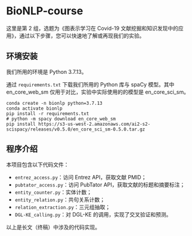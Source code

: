# BioNLP-course

这里是第 2 组，选题为《图表示学习在 Covid-19 文献挖掘和知识发现中的应用》，通过以下步骤，您可以快速地了解或再现我们的实验。

## 环境安装

我们所用的环境是 Python 3.7.13。

通过 `requirements.txt` 下载我们所用的 Python 库与 spaCy 模型。其中 en_core_web_sm 仅用于对比，实验中实际使用的的模型是 en_core_sci_sm。

```shell
conda create -n bionlp python=3.7.13
conda activate bionlp
pip install -r requirements.txt
# python -m spacy download en_core_web_sm
pip install https://s3-us-west-2.amazonaws.com/ai2-s2-scispacy/releases/v0.5.0/en_core_sci_sm-0.5.0.tar.gz
```

## 程序介绍

本项目包含以下代码文件：

- `entrez_access.py`：访问 Entrez API，获取文献 PMID；
- `pubtator_access.py`：访问 PubTator API，获取文献的标题和摘要标注；
- `entity_counter.py`：实体计数；
- `entity_relation.py`：共句关系计数；
- `relation_extraction.py`：三元组抽取；
- `DGL-KE_calling.py`：对 DGL-KE 的调用，实现了交叉验证和预测。

以上是长文（终稿）中涉及的代码实现。

